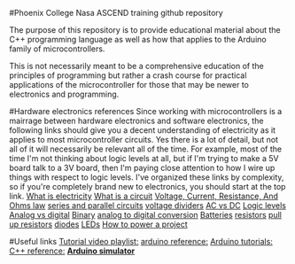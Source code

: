 #Phoenix College Nasa ASCEND training github repository


The purpose of this repository is to provide educational material about the C++ programming language as well as how that applies to the Arduino family of microcontrollers.

This is not necessarily meant to be a comprehensive education of the principles of programming but rather a crash course for practical applications of the microcontroller for those that may be newer to electronics and programming.



#Hardware electronics references
Since working with microcontrollers is a mairrage between hardware electronics and software electronics, the following links should give you a decent understanding of electricity as it applies to most microcontroller circuits. Yes there is a lot of detail, but not all of it will necessarily be relevant all of the time. For example, most of the time I'm not thinking about logic levels at all, but if I'm trying to make a 5V board talk to a 3V board, then I'm paying close attention to how I wire up things with respect to logic levels. I've organized these links by complexity, so if you're completely brand new to electronics, you should start at the top link.
[What is electricity](https://goo.gl/Ci8llI)
[What is a circuit](https://goo.gl/Vy6rWI)
[Voltage, Current, Resistance, And Ohms law](https://goo.gl/sQPJ09)
[series and parallel circuits](https://goo.gl/XbJZII)
[voltage dividers](https://goo.gl/NPecLf)
[AC vs DC](https://goo.gl/iTfvuZ)
[Logic levels](https://goo.gl/Vam1bg)
[Analog vs digital](https://goo.gl/ypE6zZ)
[Binary](https://goo.gl/5jeSUQ)
[analog to digital conversion](https://goo.gl/H27hx5)
[Batteries](https://goo.gl/ByXefr)
[resistors](https://goo.gl/yGYLjd)
[pull up resistors](https://goo.gl/cm922C)
[diodes](https://goo.gl/ULDYds)
[LEDs](https://goo.gl/l3hy9W)
[How to power a project](https://goo.gl/z5ESu8)





#Useful links
[Tutorial video playlist:](https://www.youtube.com/playlist?list=PL25XRuJYibU9oZYxqpnBtaXeQszfYavCX "Be kind, rewind...")
[arduino reference:](https://www.arduino.cc/en/Reference/HomePage)
[Arduino tutorials:](https://www.arduino.cc/en/Tutorial/HomePage)
[C++ reference:](http://www.cplusplus.com/)
[**Arduino simulator**](https://circuits.io/ "in case you don't have an arduino or want to confirm how it would work on hardware")
